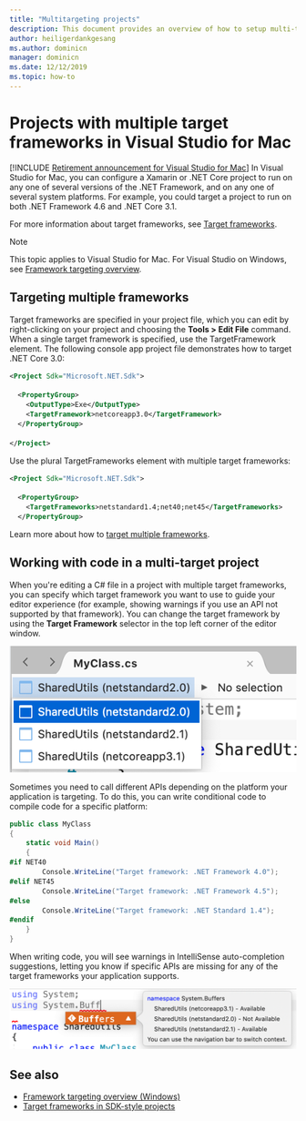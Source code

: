 ```yaml
---
title: "Multitargeting projects"
description: This document provides an overview of how to setup multi-targeted projects in Visual Studio for Mac.
author: heiligerdankgesang 
ms.author: dominicn
manager: dominicn
ms.date: 12/12/2019
ms.topic: how-to
---
```

# Projects with multiple target frameworks in Visual Studio for Mac

 [!INCLUDE [Retirement announcement for Visual Studio for Mac](includes/vsmac-retirement.md)]
In Visual Studio for Mac, you can configure a Xamarin or .NET Core project to run on any one of several versions of the .NET Framework, and on any one of several system platforms. For example, you could target a project to run on both .NET Framework 4.6 and .NET Core 3.1. 

For more information about target frameworks, see [Target frameworks](/dotnet/standard/frameworks).

> [!NOTE] 
> This topic applies to Visual Studio for Mac. For Visual Studio on Windows, see [Framework targeting overview](/visualstudio/ide/visual-studio-multi-targeting-overview).

## Targeting multiple frameworks

Target frameworks are specified in your project file, which you can edit by right-clicking on your project and choosing the **Tools > Edit File** command. When a single target framework is specified, use the TargetFramework element. The following console app project file demonstrates how to target .NET Core 3.0:

```XML
<Project Sdk="Microsoft.NET.Sdk">

  <PropertyGroup>
    <OutputType>Exe</OutputType>
    <TargetFramework>netcoreapp3.0</TargetFramework>
  </PropertyGroup>

</Project>
```

Use the plural TargetFrameworks element with multiple target frameworks:

```XML
<Project Sdk="Microsoft.NET.Sdk">

  <PropertyGroup>
    <TargetFrameworks>netstandard1.4;net40;net45</TargetFrameworks>
  </PropertyGroup>
```

Learn more about how to [target multiple frameworks](/dotnet/standard/frameworks#how-to-specify-target-frameworks).

## Working with code in a multi-target project
When you're editing a C# file in a project with multiple target frameworks, you can specify which target framework you want to use to guide your editor experience (for example, showing warnings if you use an API not supported by that framework). You can change the target framework by using the **Target Framework** selector in the top left corner of the editor window.

![Using the target framework selector to change the target framework, located at the top of the editor window](media/project-multitargeting-framework-selector.png)

Sometimes you need to call different APIs depending on the platform your application is targeting. To do this, you can write conditional code to compile code for a specific platform:

```C#
public class MyClass
{
    static void Main()
    {
#if NET40
        Console.WriteLine("Target framework: .NET Framework 4.0");
#elif NET45  
        Console.WriteLine("Target framework: .NET Framework 4.5");
#else
        Console.WriteLine("Target framework: .NET Standard 1.4");
#endif
    }
}
```

When writing code, you will see warnings in IntelliSense auto-completion suggestions, letting you know if specific APIs are missing for any of the target frameworks your application supports.

![A warning message shown in IntelliSense, an API will not work for a specified target framework. Example text: namespace System.Buffers, SharedUtils (netstandard2.0) - Not Available. You can use the navigation bar to switch context.](media/project-multitargeting-intellisense-warnings.png)

## See also

- [Framework targeting overview (Windows)](/visualstudio/ide/visual-studio-multi-targeting-overview)
- [Target frameworks in SDK-style projects](/dotnet/standard/frameworks#how-to-specify-target-frameworks)
